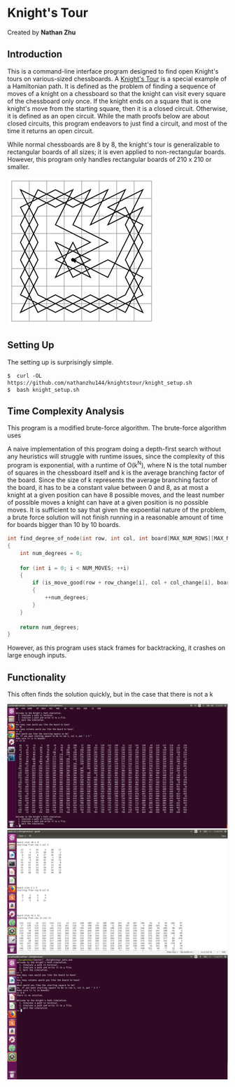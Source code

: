 # Knight's Tour
Created by <b>Nathan Zhu </b>

## Introduction

This is a command-line interface program designed to find open Knight's tours on various-sized chessboards.  A <a href="https://en.wikipedia.org/wiki/Knight%27s_tour ">Knight's Tour</a> is a special example of a Hamiltonian path. It is defined as the problem of finding a sequence of moves of a knight on a chessboard so that the knight can visit every square of the chessboard only once.  If the knight ends on a square that is one knight's move from the starting square, then it is a closed circuit.  Otherwise, it is defined as an open circuit.  While the math proofs below are about closed circuits, this program endeavors to just find a circuit, and most of the time it returns an open circuit.

While normal chessboards are 8 by 8, the knight's tour is generalizable to rectangular boards of all sizes; it is even applied
to non-rectangular boards.  However, this program only handles rectangular boards of 210 x 210 or smaller.


<img src="photos/example_knights_tour.png" alt="Knight's Tour"> </img>

## Setting Up

The setting up is surprisingly simple.  

```
$  curl -OL https://github.com/nathanzhu144/knightstour/knight_setup.sh
$  bash knight_setup.sh
```
## Time Complexity Analysis

This program is a modified brute-force algorithm.  The brute-force algorithm uses 

A naive implementation of this program doing a depth-first search without any heuristics will struggle with runtime issues,
since the complexity of this program is exponential, with a runtime of O(k<sup>N</sup>), where N is the total number of
squares in the chessboard itself and k is the average branching factor of the board.  Since the size of k represents the average branching factor of the board, it has to be a constant value between 0 and 8, as at most a knight at a given position can have 8 possible moves, and the least number of possible moves a knight can have at a given position is no possible moves. It is sufficient to say that given the expoential nature of the problem, a brute force solution will not finish running in a reasonable amount of time for boards bigger than 10 by 10 boards.



```C++
int find_degree_of_node(int row, int col, int board[MAX_NUM_ROWS][MAX_NUM_COLS])
{
    int num_degrees = 0;

    for (int i = 0; i < NUM_MOVES; ++i)
    {
        if (is_move_good(row + row_change[i], col + col_change[i], board))
        {
            ++num_degrees;
        }
    }

    return num_degrees;
}
```

However, as this program uses stack frames for backtracking, it crashes on large enough inputs.  




## Functionality

This often finds the solution quickly, but in the case that there is not a k

<img src="photos/cli_knights_tour_1.png" alt="Knight's Tour"> 

<img src="photos/file_writing_example.png" alt="file writing example">
<img src="photos/no_solution.png" alt="no solution">

